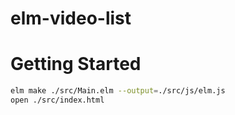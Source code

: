 # elm-video-list

# Getting Started

```bash
elm make ./src/Main.elm --output=./src/js/elm.js
open ./src/index.html
```
